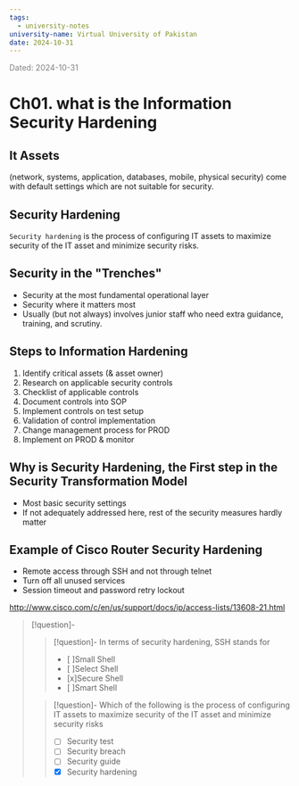 ```yaml
---
tags:
  - university-notes
university-name: Virtual University of Pakistan
date: 2024-10-31
---
```


<span style="color: gray;">Dated: 2024-10-31</span>

# Ch01. what is the Information Security Hardening

## It Assets

(network, systems, application, databases, mobile, physical security) come with default settings which are not suitable for security.

## Security Hardening

`Security hardening` is the process of configuring IT assets to maximize security of the IT asset and minimize security risks.

## Security in the "Trenches"

- Security at the most fundamental operational layer
- Security where it matters most
- Usually (but not always) involves junior staff who need extra guidance, training, and scrutiny.

## Steps to Information Hardening

1. Identify critical assets (& asset owner)
2. Research on applicable security controls
3. Checklist of applicable controls
4. Document controls into SOP
5. Implement controls on test setup
6. Validation of control implementation
7. Change management process for PROD
8. Implement on PROD & monitor

## Why is Security Hardening, the First step in the Security Transformation Model

- Most basic security settings
- If not adequately addressed here, rest of the security measures hardly matter

## Example of Cisco Router Security Hardening

- Remote access through SSH and not through telnet
- Turn off all unused services
- Session timeout and password retry lockout

http://www.cisco.com/c/en/us/support/docs/ip/access-lists/13608-21.html

> [!question]-
> 
> > [!question]- In terms of security hardening, SSH stands for  
> > - [ ]Small Shell  
> > - [ ]Select Shell  
> > - [x]Secure Shell  
> > - [ ]Smart Shell  
> 
> > [!question]- Which of the following is the process of configuring IT assets to maximize security of the IT asset and minimize security risks  
> > - [ ] Security test  
> > - [ ] Security breach  
> > - [ ] Security guide  
> > - [x] Security hardening
